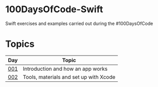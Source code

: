 # 100DaysOfCode-Swift
Swift exercises and examples carried out during the #100DaysOfCode

# Topics
| Day  | Topic |
| ------------- | ------------- |
| [001](https://github.com/simonemargio/100DaysOfCode-Swift/tree/main/001)  | Introduction and how an app works |
| [002](https://github.com/simonemargio/100DaysOfCode-Swift/tree/main/002)  | Tools, materials and set up with Xcode |